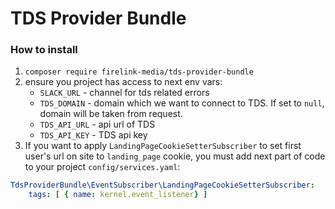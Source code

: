 # TDS Provider Bundle

### How to install

1. `composer require firelink-media/tds-provider-bundle`
2. ensure you project has access to next env vars:
    * `SLACK_URL` - channel for tds related errors 
    * `TDS_DOMAIN` - domain which we want to connect to TDS. If set to `null`, domain will be taken from request.
    * `TDS_API_URL` - api url of TDS
    * `TDS_API_KEY` - TDS api key
3. If you want to apply `LandingPageCookieSetterSubscriber` to set first user's url on site to `landing_page` cookie, you must add next part of code to your project `config/services.yaml`:
```yaml
TdsProviderBundle\EventSubscriber\LandingPageCookieSetterSubscriber:
    tags: [ { name: kernel.event_listener} ]
```
